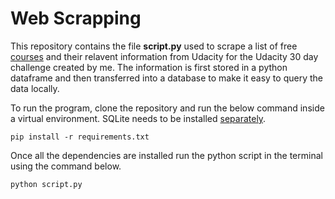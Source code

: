 # Web Scrapping
This repository contains the file **script.py** used to scrape a list of free [courses](https://www.udacity.com/courses/all?price=Free) and their relavent information from Udacity for the Udacity 30 day challenge created by me. The information is first stored in a python dataframe and then transferred into a database to make it easy to query the data locally.

To run the program, clone the repository and run the below command inside a virtual environment. SQLite needs to be installed [separately](https://www.sqlite.org/download.html). 

```pip install -r requirements.txt```

Once all the dependencies are installed  run the python script in the terminal using the command below.

```python script.py```
